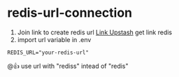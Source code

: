 # redis-url-connection
1. Join link to create redis url
 [Link Upstash](https://console.upstash.com/login)
get link redis
2. import url variable in .env
```
REDIS_URL="your-redis-url"
```
@:+1: use url with "rediss" intead of "redis" 
